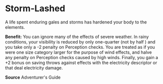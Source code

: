 ﻿---
cssclass: [feats]

---
# Storm-Lashed

A life spent enduring gales and storms has hardened your body to the elements.

**Benefit:** You can ignore many of the effects of severe weather. In rainy conditions, your visibility is reduced by only one-quarter (not by half ) and you take only a -2 penalty on Perception checks. You are treated as if you were one size category larger for the purpose of wind effects, and halve any penalty on Perception checks caused by high winds. Finally, you gain a +2 bonus on saving throws against effects with the electricity descriptor or that deal electricity damage.

**Source** Adventurer's Guide